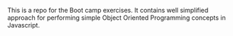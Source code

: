 This is a repo for the Boot camp exercises. It contains well simplified approach for performing simple Object Oriented Programming concepts in Javascript.
